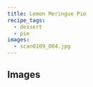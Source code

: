 ```yaml
---
title: Lemon Meringue Pie
recipe_tags:
  - dessert
  - pie
images:
  - scan0109_004.jpg
---
```



## Images
